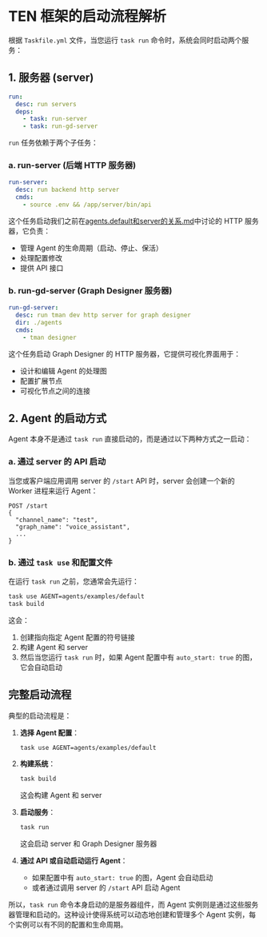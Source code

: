# TEN 框架的启动流程解析

根据 `Taskfile.yml` 文件，当您运行 `task run` 命令时，系统会同时启动两个服务：

## 1. 服务器 (server)

```yaml
run:
  desc: run servers
  deps:
    - task: run-server
    - task: run-gd-server
```

`run` 任务依赖于两个子任务：

### a. run-server (后端 HTTP 服务器)

```yaml
run-server:
  desc: run backend http server
  cmds:
    - source .env && /app/server/bin/api
```

这个任务启动我们之前在[agents.default和server的关系.md](agents.default和server的关系.md)中讨论的 HTTP 服务器，它负责：
- 管理 Agent 的生命周期（启动、停止、保活）
- 处理配置修改
- 提供 API 接口

### b. run-gd-server (Graph Designer 服务器)

```yaml
run-gd-server:
  desc: run tman dev http server for graph designer
  dir: ./agents
  cmds:
    - tman designer
```

这个任务启动 Graph Designer 的 HTTP 服务器，它提供可视化界面用于：
- 设计和编辑 Agent 的处理图
- 配置扩展节点
- 可视化节点之间的连接

## 2. Agent 的启动方式

Agent 本身不是通过 `task run` 直接启动的，而是通过以下两种方式之一启动：

### a. 通过 server 的 API 启动

当您或客户端应用调用 server 的 `/start` API 时，server 会创建一个新的 Worker 进程来运行 Agent：

```
POST /start
{
  "channel_name": "test",
  "graph_name": "voice_assistant",
  ...
}
```

### b. 通过 `task use` 和配置文件

在运行 `task run` 之前，您通常会先运行：

```bash
task use AGENT=agents/examples/default
task build
```

这会：
1. 创建指向指定 Agent 配置的符号链接
2. 构建 Agent 和 server
3. 然后当您运行 `task run` 时，如果 Agent 配置中有 `auto_start: true` 的图，它会自动启动

## 完整启动流程

典型的启动流程是：

1. **选择 Agent 配置**：
   ```bash
   task use AGENT=agents/examples/default
   ```

2. **构建系统**：
   ```bash
   task build
   ```
   这会构建 Agent 和 server

3. **启动服务**：
   ```bash
   task run
   ```
   这会启动 server 和 Graph Designer 服务器

4. **通过 API 或自动启动运行 Agent**：
   - 如果配置中有 `auto_start: true` 的图，Agent 会自动启动
   - 或者通过调用 server 的 `/start` API 启动 Agent

所以，`task run` 命令本身启动的是服务器组件，而 Agent 实例则是通过这些服务器管理和启动的。这种设计使得系统可以动态地创建和管理多个 Agent 实例，每个实例可以有不同的配置和生命周期。
